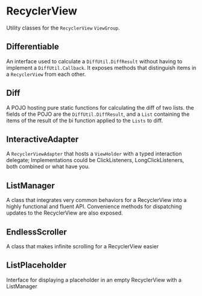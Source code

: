 # RecyclerView

Utility classes for the ```RecyclerView``` ```ViewGroup```.

## Differentiable

An interface used to calculate a ```DiffUtil.DiffResult``` without having to implement a ```DiffUtil.Callback```.
It exposes methods that distinguish items in a ```RecyclerView``` from each other.

## Diff

A POJO hosting pure static functions for calculating the diff of two lists. the fields of the POJO
are the ```DiffUtil.DiffResult```, and a ```List``` containing the items of the result of the
bi function applied to the ```Lists``` to diff.


## InteractiveAdapter

A ```RecyclerViewAdapter``` that hosts a ```ViewHolder``` with a typed interaction delegate;
Implementations could be ClickListeners, LongClickListeners, both combined or what have you.

## ListManager

A class that integrates very common behaviors for a RecyclerView into a highly functional and fluent API.
Convenience methods for dispatching updates to the RecyclerView are also exposed.

## EndlessScroller

A class that makes infinite scrolling for a RecyclerView easier

## ListPlaceholder

Interface for displaying a placeholder in an empty RecyclerView with a ListManager




